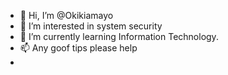 - 👋 Hi, I’m @Okikiamayo
- 👀 I’m interested in system security
- 🌱 I’m currently learning Information Technology.
- 📫 Any goof tips please help 
- 

<!---
Okikiamayo/Okikiamayo is a ✨ special ✨ repository because its `README.md` (this file) appears on your GitHub profile.
You can click the Preview link to take a look at your changes.
--->
